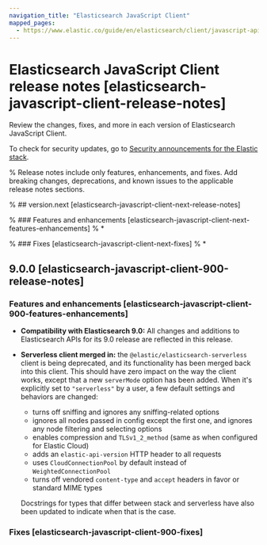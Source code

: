 ```yaml
---
navigation_title: "Elasticsearch JavaScript Client"
mapped_pages:
  - https://www.elastic.co/guide/en/elasticsearch/client/javascript-api/current/changelog-client.html
---
```


# Elasticsearch JavaScript Client release notes [elasticsearch-javascript-client-release-notes]

Review the changes, fixes, and more in each version of Elasticsearch JavaScript Client.

To check for security updates, go to [Security announcements for the Elastic stack](https://discuss.elastic.co/c/announcements/security-announcements/31).

% Release notes include only features, enhancements, and fixes. Add breaking changes, deprecations, and known issues to the applicable release notes sections.

% ## version.next [elasticsearch-javascript-client-next-release-notes]

% ### Features and enhancements [elasticsearch-javascript-client-next-features-enhancements]
% \*

% ### Fixes [elasticsearch-javascript-client-next-fixes]
% \*

## 9.0.0 [elasticsearch-javascript-client-900-release-notes]

### Features and enhancements [elasticsearch-javascript-client-900-features-enhancements]

- **Compatibility with Elasticsearch 9.0:** All changes and additions to Elasticsearch APIs for its 9.0 release are reflected in this release.
- **Serverless client merged in:** the `@elastic/elasticsearch-serverless` client is being deprecated, and its functionality has been merged back into this client. This should have zero impact on the way the client works, except that a new `serverMode` option has been added. When it's explicitly set to `"serverless"` by a user, a few default settings and behaviors are changed:

  - turns off sniffing and ignores any sniffing-related options
  - ignores all nodes passed in config except the first one, and ignores any node filtering and selecting options
  - enables compression and `TLSv1_2_method` (same as when configured for Elastic Cloud)
  - adds an `elastic-api-version` HTTP header to all requests
  - uses `CloudConnectionPool` by default instead of `WeightedConnectionPool`
  - turns off vendored `content-type` and `accept` headers in favor or standard MIME types

  Docstrings for types that differ between stack and serverless have also been updated to indicate when that is the case.

### Fixes [elasticsearch-javascript-client-900-fixes]
